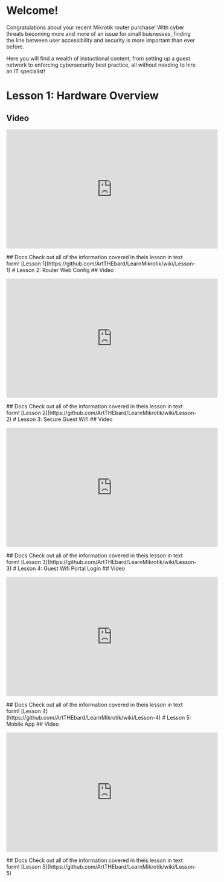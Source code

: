 # Welcome!

Congratulations about your recent Mikrotik router purchase! With cyber threats becoming more and more of an issue for small buisnesses, finding the line between user accessibility and security is more important than ever before. 

Here you will find a wealth of instuctional content, from setting up a guest network to enforcing cybersecurity best practice, all without needing to hire an IT specialist!

# Lesson 1: Hardware Overview
## Video
<p align="center">
<iframe width="560" height="315" src="https://www.youtube.com/embed/dgVG9xsPZA0" title="YouTube video player" frameborder="0" allow="accelerometer; autoplay; clipboard-write; encrypted-media; gyroscope; picture-in-picture" allowfullscreen></iframe>
</p>
## Docs
Check out all of the information covered in theis lesson in text form! [Lesson 1](https://github.com/ArtTHEbard/LearnMikrotik/wiki/Lesson-1)
# Lesson 2: Router Web Config
## Video
<p align="center">
<iframe width="560" height="315" src="https://www.youtube.com/embed/Elex9l8WxUY" title="YouTube video player" frameborder="0" allow="accelerometer; autoplay; clipboard-write; encrypted-media; gyroscope; picture-in-picture" allowfullscreen></iframe>
</p>
## Docs
Check out all of the information covered in theis lesson in text form! [Lesson 2](https://github.com/ArtTHEbard/LearnMikrotik/wiki/Lesson-2)
# Lesson 3: Secure Guest Wifi
## Video
<p align="center">
<iframe width="560" height="315" src="https://www.youtube.com/embed/tQ1rX45prKc" title="YouTube video player" frameborder="0" allow="accelerometer; autoplay; clipboard-write; encrypted-media; gyroscope; picture-in-picture" allowfullscreen></iframe>
</p>
## Docs
Check out all of the information covered in theis lesson in text form! [Lesson 3](https://github.com/ArtTHEbard/LearnMikrotik/wiki/Lesson-3)
# Lesson 4: Guest Wifi Portal Login
## Video
<p align="center">
<iframe width="560" height="315" src="https://www.youtube.com/embed/N859yOCmLeU" title="YouTube video player" frameborder="0" allow="accelerometer; autoplay; clipboard-write; encrypted-media; gyroscope; picture-in-picture" allowfullscreen></iframe>
</p>
## Docs
Check out all of the information covered in theis lesson in text form! [Lesson 4](https://github.com/ArtTHEbard/LearnMikrotik/wiki/Lesson-4)
# Lesson 5: Mobile App
## Video 
<p align="center">
<iframe width="560" height="315" src="https://www.youtube.com/embed/da-mnpK9J64" title="YouTube video player" frameborder="0" allow="accelerometer; autoplay; clipboard-write; encrypted-media; gyroscope; picture-in-picture" allowfullscreen></iframe>
 </p>
## Docs
Check out all of the information covered in theis lesson in text form! [Lesson 5](https://github.com/ArtTHEbard/LearnMikrotik/wiki/Lesson-5)
